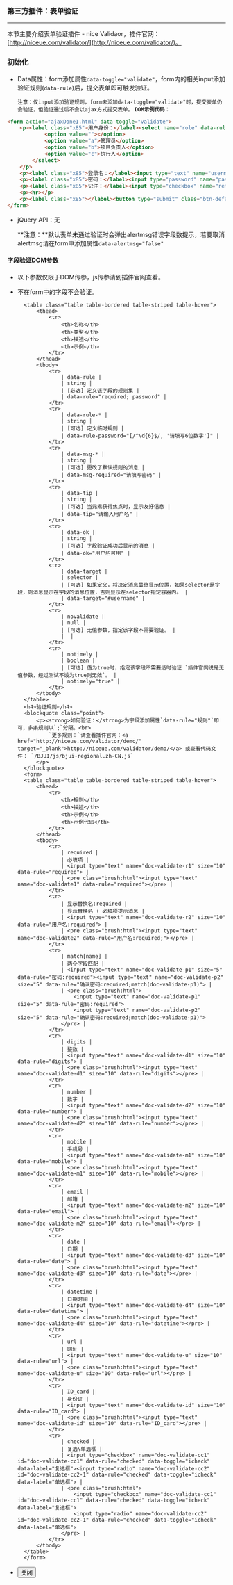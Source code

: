 ### 第三方插件：表单验证
***
本节主要介绍表单验证插件 - nice Validaor，插件官网：[http://niceue.com/validator/](http://niceue.com/validator/)。
### 初始化
* Data属性：form添加属性`data-toggle="validate"`，form内的相关input添加验证规则(`data-rule`)后，提交表单即可触发验证。

  `注意：仅input添加验证规则，form未添加data-toggle="validate"时，提交表单仍会验证，但验证通过后不会以ajax方式提交表单。`
**`DOM示例代码：`**
```html
<form action="ajaxDone1.html" data-toggle="validate">
    <p><label class="x85">用户身份：</label><select name="role" data-rule="required" data-toggle="selectpicker">
            <option value=""></option>
            <option value="a">管理员</option>
            <option value="b">项目负责人</option>
            <option value="c">执行人</option>
        </select>
    </p>
    <p><label class="x85">登录名：</label><input type="text" name="username" data-rule="required" data-tip="你好啊，请填写用户名" data-ok="用户名可用" placeholder="登录名"></p>
    <p><label class="x85">密码：</label><input type="password" name="password" data-rule="required;" placeholder="登录密码"></p>
    <p><label class="x85">记住：</label><input type="checkbox" name="remember" value="true" id="doc-validate-remember" data-toggle="icheck" data-rule="checked" data-label="记住登陆信息"></p>
    <p><hr></p>
    <p><label class="x85"></label><button type="submit" class="btn-default">提 交</button></p>
</form>
```
* jQuery API：无

  **注意：**默认表单未通过验证时会弹出alertmsg错误字段数提示，若要取消alertmsg请在form中添加属性`data-alertmsg="false"`
  
#### 字段验证DOM参数
* 以下参数仅限于DOM传参，js传参请到插件官网查看。
* 不在form中的字段不会验证。


        <table class="table table-bordered table-striped table-hover">
            <thead>
                <tr>
                    <th>名称</th>
                    <th>类型</th>
                    <th>描述</th>
                    <th>示例</th>
                </tr>
            </thead>
            <tbody>
                <tr>
                    | data-rule |
                    | string |
                    | [必选] 定义该字段的规则集 |
                    | data-rule="required; password" |
                </tr>
                <tr>
                    | data-rule-* |
                    | string |
                    | [可选] 定义临时规则 |
                    | data-rule-password="[/^\d{6}$/, '请填写6位数字']" |
                </tr>
                <tr>
                    | data-msg-* |
                    | string |
                    | [可选] 更改了默认规则的消息 |
                    | data-msg-required="请填写密码" |
                </tr>
                <tr>
                    | data-tip |
                    | string |
                    | [可选] 当元素获得焦点时，显示友好信息 |
                    | data-tip="请输入用户名" |
                </tr>
                <tr>
                    | data-ok |
                    | string |
                    | [可选] 字段验证成功后显示的消息 |
                    | data-ok="用户名可用" |
                </tr>
                <tr>
                    | data-target |
                    | selector |
                    | [可选] 如果定义，将决定消息最终显示位置，如果selector是字段，则消息显示在字段的消息位置，否则显示在selector指定容器内。 |
                    | data-target="#username" |
                </tr>
                <tr>
                    | novalidate |
                    | null |
                    | [可选] 无值参数，指定该字段不需要验证。 |
                    |  |
                </tr>
                <tr>
                    | notimely |
                    | boolean |
                    | [可选] 值为true时，指定该字段不需要适时验证 `插件官网说是无值参数，经过测试不设为true则无效`。 |
                    | notimely="true" |
                </tr>
            </tbody>
        </table>
        <h4>验证规则</h4>
        <blockquote class="point">
            <p><strong>如何验证：</strong>为字段添加属性`data-rule="规则"`即可，多条规则以`;`分隔。<br>
                `更多规则：`请查看插件官网：<a href="http://niceue.com/validator/demo/" target="_blank">http://niceue.com/validator/demo/</a> 或查看代码文件： `/BJUI/js/bjui-regional.zh-CN.js`
            </p>
        </blockquote>
        <form>
        <table class="table table-bordered table-striped table-hover">
            <thead>
                <tr>
                    <th>规则</th>
                    <th>描述</th>
                    <th>示例</th>
                    <th>示例代码</th>
                </tr>
            </thead>
            <tbody>
                <tr>
                    | required |
                    | 必填项 |
                    | <input type="text" name="doc-validate-r1" size="10" data-rule="required"> |
                    | <pre class="brush:html"><input type="text" name="doc-validate1" data-rule="required"></pre> |
                </tr>
                <tr>
                    | 显示替换名:required |
                    | 显示替换名 + 必填项提示消息 |
                    | <input type="text" name="doc-validate-r2" size="10" data-rule="用户名:required"> |
                    | <pre class="brush:html"><input type="text" name="doc-validate2" data-rule="用户名:required;"></pre> |
                </tr>
                <tr>
                    | match[name] |
                    | 两个字段匹配 |
                    | <input type="text" name="doc-validate-p1" size="5" data-rule="密码:required"><input type="text" name="doc-validate-p2" size="5" data-rule="确认密码:required;match(doc-validate-p1)"> |
                    | <pre class="brush:html">
                        <input type="text" name="doc-validate-p1" size="5" data-rule="密码:required">
                        <input type="text" name="doc-validate-p2" size="5" data-rule="确认密码:required;match(doc-validate-p1)">
                    </pre> |
                </tr>
                <tr>
                    | digits |
                    | 整数 |
                    | <input type="text" name="doc-validate-d1" size="10" data-rule="digits"> |
                    | <pre class="brush:html"><input type="text" name="doc-validate-d1" size="10" data-rule="digits"></pre> |
                </tr>
                <tr>
                    | number |
                    | 数字 |
                    | <input type="text" name="doc-validate-d2" size="10" data-rule="number"> |
                    | <pre class="brush:html"><input type="text" name="doc-validate-d2" size="10" data-rule="number"></pre> |
                </tr>
                <tr>
                    | mobile |
                    | 手机号 |
                    | <input type="text" name="doc-validate-m1" size="10" data-rule="mobile"> |
                    | <pre class="brush:html"><input type="text" name="doc-validate-m1" size="10" data-rule="mobile"></pre> |
                </tr>
                <tr>
                    | email |
                    | 邮箱 |
                    | <input type="text" name="doc-validate-m2" size="10" data-rule="email"> |
                    | <pre class="brush:html"><input type="text" name="doc-validate-m2" size="10" data-rule="email"></pre> |
                </tr>
                <tr>
                    | date |
                    | 日期 |
                    | <input type="text" name="doc-validate-d3" size="10" data-rule="date"> |
                    | <pre class="brush:html"><input type="text" name="doc-validate-d3" size="10" data-rule="date"></pre> |
                </tr>
                <tr>
                    | datetime |
                    | 日期时间 |
                    | <input type="text" name="doc-validate-d4" size="10" data-rule="datetime"> |
                    | <pre class="brush:html"><input type="text" name="doc-validate-d4" size="10" data-rule="datetime"></pre> |
                </tr>
                <tr>
                    | url |
                    | 网址 |
                    | <input type="text" name="doc-validate-u" size="10" data-rule="url"> |
                    | <pre class="brush:html"><input type="text" name="doc-validate-u" size="10" data-rule="url"></pre> |
                </tr>
                <tr>
                    | ID_card |
                    | 身份证 |
                    | <input type="text" name="doc-validate-id" size="10" data-rule="ID_card"> |
                    | <pre class="brush:html"><input type="text" name="doc-validate-id" size="10" data-rule="ID_card"></pre> |
                </tr>
                <tr>
                    | checked |
                    | 复选\单选框 |
                    | <input type="checkbox" name="doc-validate-cc1" id="doc-validate-cc1" data-rule="checked" data-toggle="icheck" data-label="复选框"><input type="radio" name="doc-validate-cc2" id="doc-validate-cc2-1" data-rule="checked" data-toggle="icheck" data-label="单选框"> |
                    | <pre class="brush:html">
                        <input type="checkbox" name="doc-validate-cc1" id="doc-validate-cc1" data-rule="checked" data-toggle="icheck" data-label="复选框">
                        <input type="radio" name="doc-validate-cc2" id="doc-validate-cc2-1" data-rule="checked" data-toggle="icheck" data-label="单选框">
                    </pre> |
                </tr>
            </tbody>
        </table>
        </form>
    </div>
</div>
<div class="bjui-pageFooter">
    <ul>
        <li><button type="button" class="btn-close" data-icon="close">关闭</button></li>
    </ul>
</div>

